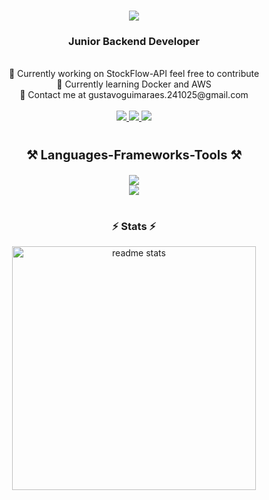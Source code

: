 <h1 align="center">
    <img src="https://readme-typing-svg.herokuapp.com/?font=Righteous&size=35&center=true&vCenter=true&width=500&height=70&duration=3500&lines=Gustavo+Guimarães+Lins;"/>
</h1>

<h3 align="center">Junior Backend Developer</h3>

<br>

<div align="center">
 🔭 Currently working on StockFlow-API feel free to contribute 
 <br>
 🌱 Currently learning Docker and AWS
<br>
📩 Contact me at gustavoguimaraes.241025@gmail.com
</div>

<br>
 
<div align="center"> 
    <a href="https://www.instagram.com/1gustavolins/">
        <img src="https://img.shields.io/badge/Instagram-000?style=for-the-badge&logo=instagram&logoColor=3CAEEB"/>
  </a>
  <a href="https://www.linkedin.com/in/gustavoglins/" target="_blank">
    <img src="https://img.shields.io/badge/LinkedIn-000?style=for-the-badge&logo=linkedin&logoColor=3CAEEB" target="_blank" />
  </a>
  <a href="https://gustavoglins.github.io/glinsportfolio/" target="_blank">
     <img src="https://img.shields.io/badge/Portfolio-000?style=for-the-badge&logo=todoist&logoColor=3CAEEB" target="_blank" />
  </a>
</div>

#

<h3 align="center" style="font-size:20px;">
  <strong>⚒️ Languages-Frameworks-Tools ⚒️</strong>
</h3>

<div align="center">
    <img src="https://skillicons.dev/icons?i=java,python,spring,hibernate,postgresql,mysql,mongodb"/>
    <br>
    <img src="https://skillicons.dev/icons?i=html,css,idea,eclipse,vscode,git,github"/>
    <br>
</div>

#

<h3 align="center">
  <strong>⚡ Stats ⚡</strong>
</h3>

<div align=center>
  <img width=390 src="https://github-readme-stats-salesp07.vercel.app/api?username=gustavoglins&count_private=true&show_icons=true&theme=default&rank_icon=github&border_radius=10&bg_color=000&title_color=FFF&text_color=FFF&icon_color=3CAEEB&border_color=3CAEEB&hide_title=true" alt="readme stats"/>
</div>
